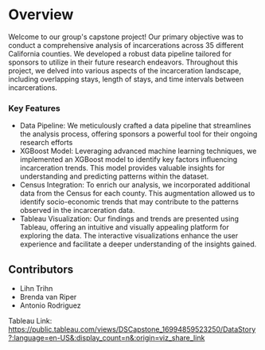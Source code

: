 # Overview
Welcome to our group's capstone project! Our primary objective was to conduct a comprehensive analysis of incarcerations across 35 different California counties. We developed a robust data pipeline tailored for sponsors to utilize in their future research endeavors. Throughout this project, we delved into various aspects of the incarceration landscape, including overlapping stays, length of stays, and time intervals between incarcerations.

### Key Features

* Data Pipeline: We meticulously crafted a data pipeline that streamlines the analysis process, offering sponsors a powerful tool for their ongoing research efforts
* XGBoost Model: Leveraging advanced machine learning techniques, we implemented an XGBoost model to identify key factors influencing incarceration trends. This model provides valuable insights for understanding and predicting patterns within the dataset.
* Census Integration: To enrich our analysis, we incorporated additional data from the Census for each county. This augmentation allowed us to identify socio-economic trends that may contribute to the patterns observed in the incarceration data.
* Tableau Visualization: Our findings and trends are presented using Tableau, offering an intuitive and visually appealing platform for exploring the data. The interactive visualizations enhance the user experience and facilitate a deeper understanding of the insights gained.

## Contributors
* Lihn Trihn
* Brenda van Riper
* Antonio Rodriguez

Tableau Link: https://public.tableau.com/views/DSCapstone_16994859523250/DataStory?:language=en-US&:display_count=n&:origin=viz_share_link
